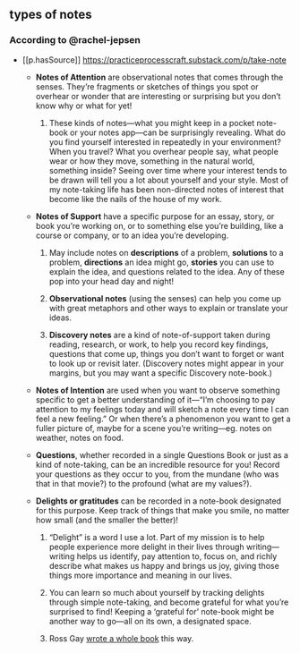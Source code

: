 
## types of notes

### According to @rachel-jepsen

- [[p.hasSource]] https://practiceprocesscraft.substack.com/p/take-note

  -   **Notes of Attention** are observational notes that comes through the senses. They’re fragments or sketches of things you spot or overhear or wonder that are interesting or surprising but you don’t know why or what for yet!
      
      1.  These kinds of notes—what you might keep in a pocket note-book or your notes app—can be surprisingly revealing. What do you find yourself interested in repeatedly in your environment? When you travel? What you overhear people say, what people wear or how they move, something in the natural world, something inside? Seeing over time where your interest tends to be drawn will tell you a lot about yourself and your style. Most of my note-taking life has been non-directed notes of interest that become like the nails of the house of my work.
          
  -   **Notes of Support** have a specific purpose for an essay, story, or book you’re working on, or to something else you’re building, like a course or company, or to an idea you’re developing.
      
      1.  May include notes on **descriptions** of a problem, **solutions** to a problem, **directions** an idea might go, **stories** you can use to explain the idea, and questions related to the idea. Any of these pop into your head day and night!
          
      2.  **Observational notes** (using the senses) can help you come up with great metaphors and other ways to explain or translate your ideas.
          
      3.  **Discovery notes** are a kind of note-of-support taken during reading, research, or work, to help you record key findings, questions that come up, things you don’t want to forget or want to look up or revisit later. (Discovery notes might appear in your margins, but you may want a specific Discovery note-book.)
          
  -   **Notes of Intention** are used when you want to observe something specific to get a better understanding of it—“I’m choosing to pay attention to my feelings today and will sketch a note every time I can feel a new feeling.” Or when there’s a phenomenon you want to get a fuller picture of, maybe for a scene you’re writing—eg. notes on weather, notes on food.
      
  -   **Questions**, whether recorded in a single Questions Book or just as a kind of note-taking, can be an incredible resource for you! Record your questions as they occur to you, from the mundane (who was that in that movie?) to the profound (what are my values?).
      
  -   **Delights or gratitudes** can be recorded in a note-book designated for this purpose. Keep track of things that make you smile, no matter how small (and the smaller the better)!
      
      1.  “Delight” is a word I use a lot. Part of my mission is to help people experience more delight in their lives through writing—writing helps us identify, pay attention to, focus on, and richly describe what makes us happy and brings us joy, giving those things more importance and meaning in our lives.
          
      2.  You can learn so much about yourself by tracking delights through simple note-taking, and become grateful for what you’re surprised to find! Keeping a ‘grateful for’ note-book might be another way to go—all on its own, a designated space.
          
      3.  Ross Gay [wrote a whole book](https://www.npr.org/2020/03/23/820293500/encore-ross-gay-writes-the-book-of-delights) this way.